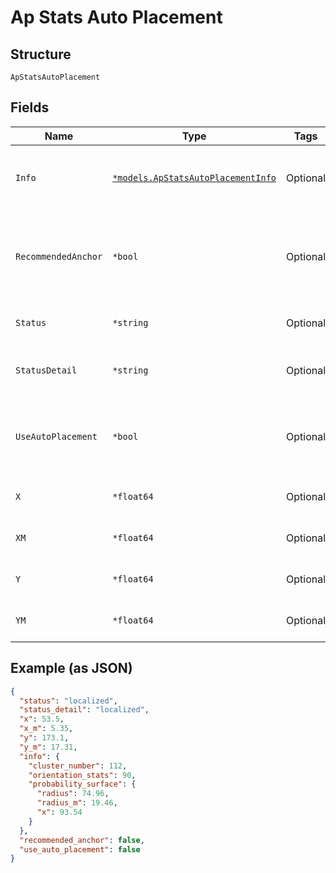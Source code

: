 
# Ap Stats Auto Placement

## Structure

`ApStatsAutoPlacement`

## Fields

| Name | Type | Tags | Description |
|  --- | --- | --- | --- |
| `Info` | [`*models.ApStatsAutoPlacementInfo`](../../doc/models/ap-stats-auto-placement-info.md) | Optional | Additional information about auto placements AP data |
| `RecommendedAnchor` | `*bool` | Optional | Flag to represent if AP is recommended as an anchor by auto placement service |
| `Status` | `*string` | Optional | Basic Placement Status |
| `StatusDetail` | `*string` | Optional | Additional info about placement status |
| `UseAutoPlacement` | `*bool` | Optional | Flag to represent if auto_placement values are currently utilized |
| `X` | `*float64` | Optional | X Autoplaced Position in pixels |
| `XM` | `*float64` | Optional | X Autoplaced Position in meters |
| `Y` | `*float64` | Optional | Y Autoplaced Position in pixels |
| `YM` | `*float64` | Optional | X Autoplaced Position in meters |

## Example (as JSON)

```json
{
  "status": "localized",
  "status_detail": "localized",
  "x": 53.5,
  "x_m": 5.35,
  "y": 173.1,
  "y_m": 17.31,
  "info": {
    "cluster_number": 112,
    "orientation_stats": 90,
    "probability_surface": {
      "radius": 74.96,
      "radius_m": 19.46,
      "x": 93.54
    }
  },
  "recommended_anchor": false,
  "use_auto_placement": false
}
```

